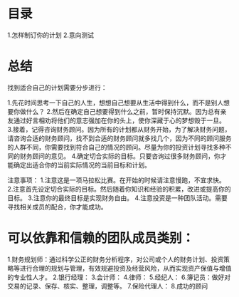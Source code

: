 # 目录
  1.怎样制订你的计划
  2.意向测试

# 总结
  找到适合自己的计划需要分步进行：   

  1.先花时间思考一下自己的人生，想想自己想要从生活中得到什么，而不是别人想要你做什么？
  2.然后在确定自己想要得到什么之前，暂时保持沉默。因为总有亲友通过好言相劝将他们的意志强加在你的头上，使你深藏于心的梦想毁于一旦。
  3.接着，记得咨询财务顾问。因为所有的计划都从财务开始，为了解决财务问题，请咨询合适的财务顾问，找不到合适的财务顾问就多找几个，因为不同的顾问服务的人群不同，你需要找到符合自己的情况的顾问。尽量为你的投资计划寻找多种不同的财务顾问的意见。
  4.确定切合实际的目标。只要咨询过很多财务顾问，你才能确定出适合你的当前实际情况的当前目标和计划。

  注意事项：
  1.注意这是一项马拉松比赛。在开始的时候请注意慢跑，不宜求快。
  2.注意首先设定切合实际的目标。然后随着你知识和经验的积累，改进或提高你的目标。
  3.注意你的最终目标是实现财务自由。
  4.注意投资是一种团队活动。需要寻找相关成员的配合，你才能成功。

# 可以依靠和信赖的团队成员类别：
  1.财务规划师：通过科学公正的财务分析程序，对公司或个人的财务计划、投资策略等进行合理的规划与管理，有效规避投资及经营风险，从而实现资产保值与增值的专业性人才。
  2.银行经理：
  3.会计师：
  4.律师：
  5.经纪人：
  6.簿记员：做好对交易的记录、保存、核实、整理，调整等。
  7.保险代理人：
  8.成功的顾问


